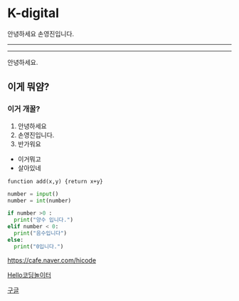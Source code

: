 # K-digital
안녕하세요
손영진입니다.

---
***
안녕하세요.
## 이게 뭐얌?
### 이거 개꿀?
1. 안녕하세요
2. 손영진입니다.
3. 반가워요


- 이거뭐고
- 살아있네

`function add(x,y) {return x+y}`

```python
number = input()
number = int(number)

if number >0 :
  print("양수 입니다.")
elif number < 0:
  print("음수입니다")
else:
  print("0입니다.")
```
<https://cafe.naver.com/hicode>

[Hello코딩놀이터](https://cafe.naver.com/hicode)

[구글](www.google.com)

